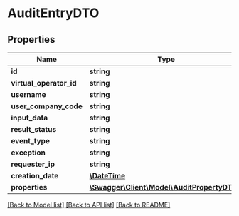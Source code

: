 # AuditEntryDTO

## Properties
Name | Type | Description | Notes
------------ | ------------- | ------------- | -------------
**id** | **string** |  | [optional] 
**virtual_operator_id** | **string** |  | [optional] 
**username** | **string** |  | [optional] 
**user_company_code** | **string** |  | [optional] 
**input_data** | **string** |  | [optional] 
**result_status** | **string** |  | [optional] 
**event_type** | **string** |  | [optional] 
**exception** | **string** |  | [optional] 
**requester_ip** | **string** |  | [optional] 
**creation_date** | [**\DateTime**](\DateTime.md) |  | [optional] 
**properties** | [**\Swagger\Client\Model\AuditPropertyDTO[]**](AuditPropertyDTO.md) |  | [optional] 

[[Back to Model list]](../README.md#documentation-for-models) [[Back to API list]](../README.md#documentation-for-api-endpoints) [[Back to README]](../README.md)


